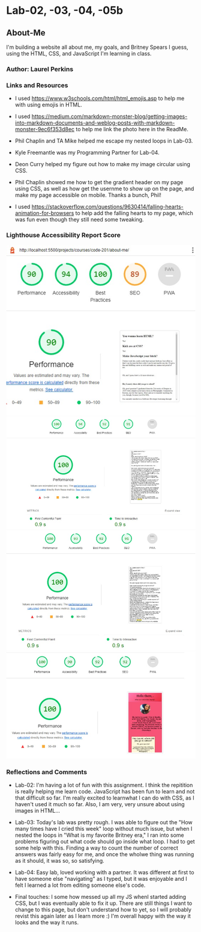 # Lab-02, -03, -04, -05b

## About-Me

I'm building a website all about me, my goals, and Britney Spears I guess, using the HTML, CSS, and JavaScript I'm learning in class.

### Author: Laurel Perkins

### Links and Resources

* I used  <https://www.w3schools.com/html/html_emojis.asp> to help me with using emojis in HTML.

* I used <https://medium.com/markdown-monster-blog/getting-images-into-markdown-documents-and-weblog-posts-with-markdown-monster-9ec6f353d8ec> to help me link the photo here in the ReadMe.

* Phil Chaplin and TA Mike helped me escape my nested loops in Lab-03.

* Kyle Freemantle was my Programming Partner for Lab-04.

* Deon Curry helped my figure out how to make my image circular using CSS.

* Phil Chaplin showed me how to get the gradient header on my page using CSS, as well as how get the usernme to show up on the page, and make my page accessible on mobile. Thanks a bunch, Phil!

* I used <https://stackoverflow.com/questions/9630414/falling-hearts-animation-for-browsers> to help add the falling hearts to my page, which was fun even though they still need some tweaking.

### Lighthouse Accessibility Report Score

![Lighthouse Score for Lab 2](img/Lab-02-Lighthouse.jpg)
![Lighthouse Score for Lab 3](img/Lab-03-Lighthouse.jpg)
![Lighthouse Score for Lab 4](img/Lab-04-Lighthouse.jpg)
![Lighthouse Score for Final Project](img/Final-Lighthouse.jpg)

### Reflections and Comments

* Lab-02: I'm having a lot of fun with this assignment. I think the repitition is really helping me learn code. JavaScript has been fun to learn and not that difficult so far. I'm really excited to learnwhat I can do with CSS, as I haven't used it much so far. Also, I am very, very unsure about using images in HTML...

* Lab-03: Today's lab was pretty rough. I was able to figure out the "How many times have I cried this week" loop without much issue, but when I nested the loops in "What is my favorite Britney era," I ran into some problems figuring out what code should go inside what loop. I had to get some help with this. Finding a way to count the number of correct answers was fairly easy for me, and once the wholwe thing was running as it should, it was so, so satisfying.

* Lab-04: Easy lab, loved working with a partner. It was different at first to have someone else "navigating" as I typed, but it was enjoyable and I felt I learned a lot from editing someone else's code.

* Final touches: I some how messed up all my JS whenI started adding CSS, but I was eventually able to fix it up. There are still things I want to change to this page, but don't understand how to yet, so I will probably revist this again later as I learn more :) I'm overall happy with the way it looks and the way it runs.
